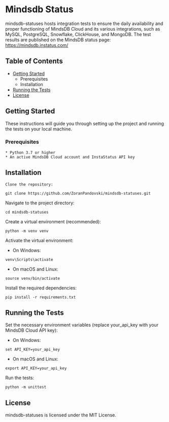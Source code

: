 # Mindsdb Status

mindsdb-statuses hosts integration tests to ensure the daily availability and proper functioning of MindsDB Cloud and its various integrations, such as MySQL, PostgreSQL, Snowflake, ClickHouse, and MongoDB. The test results are published on the MindsDB status page: https://mindsdb.instatus.com/


## Table of Contents

* [Getting Started](/#getting-started)
    * Prerequisites
    * Installation
* [Running the Tests](#running-the-tests)
* [License](#license)

## Getting Started

These instructions will guide you through setting up the project and running the tests on your local machine.

### Prerequisites

    * Python 3.7 or higher
    * An active MindsDB Cloud account and InstaStatus API key

## Installation

    Clone the repository:

```
git clone https://github.com/ZoranPandovski/mindsdb-statuses.git
```

Navigate to the project directory:

```
cd mindsdb-statuses
```
Create a virtual environment (recommended):

```
python -m venv venv
```
Activate the virtual environment:

* On Windows:

```
venv\Scripts\activate
```

* On macOS and Linux:
```
source venv/bin/activate
```
Install the required dependencies:

```
pip install -r requirements.txt
```

## Running the Tests

Set the necessary environment variables (replace your_api_key with your MindsDB Cloud API key):

* On Windows:

```
set API_KEY=your_api_key
```
* On macOS and Linux:

```
export API_KEY=your_api_key
```

Run the tests:

```
python -m unittest
```

## License

mindsdb-statuses is licensed under the MIT License.